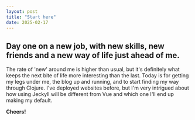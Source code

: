 ```yaml
---
layout: post
title: "Start here"
date: 2025-02-17
---
```


## Day one on a new job, with new skills, new friends and a new way of life just ahead of me. 
The rate of 'new' around me is higher than usual, but it's definitely what keeps the next bite of life more interesting than the last. 
Today is for getting my legs under me, the blog up and running, and to start finding my way through Clojure. 
I've deployed websites before, but I'm very intrigued about how using Jeckyll will be different from Vue and which one I'll end up making my default. 

**Cheers!**
